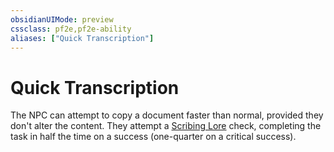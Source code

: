 ```yaml
---
obsidianUIMode: preview
cssclass: pf2e,pf2e-ability
aliases: ["Quick Transcription"]
---
```

# Quick Transcription

The NPC can attempt to copy a document faster than normal, provided they don't alter the content. They attempt a [Scribing Lore](../../Compendium/skills.md#Lore) check, completing the task in half the time on a success (one-quarter on a critical success).